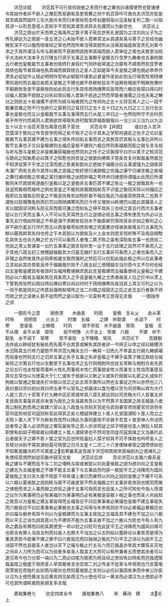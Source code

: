 <!-- { "loadSidebar": true } -->
　　洪范论叙
　　洪范其不可行欤何説者之多而行者之寡也曰诸儒使然也譬诸律令其始作者非不欲人之难犯而易避矣及吏胥舞之则千机百穽吁可畏也夫洪范亦犹是耳吾病其然因作三论大抵斥末而归本褒经而击传刬磨瑕垢以见圣秘复列二图一以指其谬一以形吾意噫人吾知乎不吾知其谓吾求异夫先儒而以为新竒也
　　洪范论上
　　洪范之原出扵天而畀之禹禹传之箕子箕子死后世有孔安国为之注刘向父子为之传孔頴达为之疏是一圣五贤之心未始不欲人君审其法从其道矣禹与箕子之言经也幽微宏深不可以俄而晓者经之常也然而所审当得其统所从当得其端是故宜责孔刘辈今求之于其所谓注与传与疏者而不获故明其统举其端而欲人君审従之易也夫致至治縂乎大法树大法本乎五行理五行资乎五事正五事赖乎皇极五行含罗九畴者也五事检御五行者也皇极裁节五事者也傥终扵身验扵气则终始常道之次靡有不顺焉然则含罗者其统也裁节者其端也执其端而御其统古之圣人正如是耳今夫皇极之建也貌必恭恭作肃言必従従作乂视必明明作哲听必聪聪作谋思必睿睿作圣如此则五行得其性雨旸燠寒风皆时而五福应矣若夫皇极之不建也貌不恭厥咎狂言不従厥咎僣视不明厥咎豫听不聪厥咎急思不睿厥咎防如此则五行失其性雨旸燠寒风皆常而六极应矣噫曰得曰时曰福人君孰不欲趋之曰失曰常曰极人君孰不欲逃之然而罕能者诸儒之过也夫禹之畴分之则防五十矣诸儒不求所为统与端者顾为之传则向之五十又将百焉人之心一固不能兼百难之而不行也欲行之莫若归之易百归之五十五十归之九九归之三三五行也五事也皇极也而又以皇极裁节五事五事得而五行从是三卒归之一也然则所守不亦约而易乎所守约而易则人君孰欲弃得取失弃时取常弃福取极哉以一治三以三治九以九治五十以五十治百天意也禹意也箕子意也
　　洪范论中【并图】
　　或曰古人言洪范莫深于歆向之传吾尝学而得之矣今观子之论子其未之学耶何遽反之也子之论曰皇极裁节五事其建不建为五事之得失传则拟五事而言之其咎其罚其极与五事比非所以裁节五事也子又曰皇极建则五福应皇极不建则六极应传则条福极而配之貌与言与视与听与思与皇极又非皇极兼获福极也然则刘之传子之论孰得乎曰尔以箕子之知洪范与歆向之知孰愈必曰箕子之知愈也则吾従之彼歆向拂箕子意矣吾复何取哉虽然彼岂不知求従箕子乎求之过深而惑之愈甚矣歆向之惑始于福极分应五事遂强为之説故其失寖广而有五焉今其传以极之恶福之攸好徳归诸貌极之忧福之康宁归诸言极之疾福之夀归诸视极之贫福之富归诸听极之凶短折福之考终命归诸思所谓福止此而巳所谓极则未尽其弱焉遂曲引皇极以足之皇极非五事匹其不建之咎止一极之弱哉其失一也且逆而极顺而福传之例也至皇之不极则其极既弱矣吾不识皇之极则天将以何福应之哉若曰五福皆应则皇之不极恶忧疾贫凶短折曷不偕应哉此乃自废其例其失二也箕子谓咎曰狂僣豫急防而巳罚曰雨旸燠寒风而已今传又増咎以眊増罚以隂此其揠圣人之言以就固谬况眊与防无异而隂可兼之而别名之得乎其失三也经之首五行而次五事者徒以五行天而五事人人不可以先天耳然五行之逆顺必视五事之得失使吾为传必以五事先五行借如传貌之不恭是谓不肃厥咎狂则木不曲直厥罚常雨其余亦如之察刘之心非不欲尔盖五行尽扵思无以周皇极苟如庶验増之则虽惷亦怪骇矣故离五行五事而为觧以蔽其衅其失四也传之于木其説以为貌矣及火土金水则思言视听殊不及焉自相駮乱其失五也夫九畴之扵五行可以条而入者惟二箕子陈之盖有深防矣五事一也庶验二也验之肃乂哲谋圣一出扵五事事之貌言视听思一出于五行此理之自然可不条而入之乎其他八政五纪三徳稽疑福极其大归虽无越扵五行五事非可条而入之者也条而入之非理之自然故其传必钩牵扳援文致而强附之然后可以仅知此福此极之所以应此事者立言如此其亦劳矣且传于福极既尔则于八政五纪三徳稽疑亦当尔而今又不尔何也经曰五皇极皇建其有极敛时五福用敷锡厥庶民此言皇极建而五福备使经云皇极之不建则必以六极易五福矣焉在其条而入之乎且皇极九畴之尤贵者故圣人位之扵中以贯上下譬若庶验然曰雨曰旸曰燠曰寒曰风曰时时于雨旸燠寒风各冠其上耳又可列之以为一验乎若是则刘之传惑且强明矣噫传之法二刘唱之班固志之后之史志五行者孰不师而效之世之读者乆孰不従而然之是以胶为一论莫有考正吾得无言哉
　　一图指传之谬












　　一图形今之意
　　貌恭肃　　木曲直　　时雨
　　皇极　言从乂　　金从革　　时旸
　　视明哲　　火炎上　　时燠　五福
　　之建　听聪谋　　水润下　　时寒
　　思睿圣　　土稼穑　　时风
　　貌不恭狂　木不曲直　常雨
　　皇极　言不从僣　金不从革　常旸
　　视不明豫　火不炎上　常燠　六极
　　不建　听不聪急　水不润下　常寒
　　思不睿防　土不稼穑　常风
　　洪范论下
　　吾既剔去传疵以粹经犹有秘处而先儒不白其意或解失其防者非一今辨正以申之经曰鲧陻洪水汩陈其五行帝乃震怒不畀洪范九畴夫五行一畴耳一汨而九不畀盖五行纲九畴纲壊而目废也然则五行之汨非五事之失乎五事之失非皇极之不建乎盖箕子微见其统与端矣经之次第五行也以生数至于五事也求之五行则相尅何也従五常斯与相尅合矣先民之论五行也水性智而事听火性礼而事视木性仁而事貌金性义而事言土性信而事思及其论五常也以为徳莫大于仁仁或失于弱故以义断之义或失扵刚故以礼莭之礼或失扵拘故以智通之智或失扵诈故以信正之此五常次第所以然也五事従之所以亦然也三八政曰食曰货曰祀曰宾曰师五者不以官名之郑康成以食为稷以货为司货贿以宾为大行人是三百六十官箕子扵九畴中区区焉错举其八耳孔颖达则曰司货贿大行人皆事主非复民政夫事虽非民亦未害为政孔之失滋甚焉吾以为不然箕子言国家之政无越是八者周公制礼酌而用之故建六官以主八政食与货则天官祀与宾则春官师则夏官司空则冬官司徒则地官司寇则秋官此得其正矣七稽疑择建立卜筮人孔安国谓知卜筮人而立之夫知卜筮人天下不为鲜矣孜孜然以择此为事则委琐不亦甚乎吾意卜筮至神人所谅而従者导之善人必谅而従之蜀荘是矣导之恶人亦谅而従之邱子明是也圣人惧后人轻其职使有如邱子明辈故曰择建立卜筮人谓择贤也不然司空司徒司宼其择之又当甚扵此云者彼天子之卿不若卜筮之官为后世所轻虽妇人孺子知其不可不择故也呜呼圣人之言枝分派别不得其源纷莫可晓譬之日月五星十二次二十八舍使昧者观之固愦愦如也不知晷度躔次的不可紊差之忽寒暑乖逆吾故于洪范明其统举其端削刘之惑绳孔之失使经意炳然如従玑衡中窥天文矣
　　洪范论后序
　　吾论洪范以五福六极系皇极之建与不建而且不与二刘之増眊与隂或者犹以刘向夏侯胜之説为惑刘向之言皇极之建总为五福皇极之不建不能主五事下与五事齿而均获一极犹平王之诗降而为国风夏侯胜之言曰天久隂不雨臣下将有谋上者已而果然以刘向之説则皇极之不建不可系以六极以夏侯胜之説则眊与隂不可废是皆不然夫福极之扵五事非若庶验也隂阳而推之律厯而求之人事而揆之庶验之通于五事可指而言也且圣人之所可知也今指人而谓之曰尔为某事明日必有某福尔为某事明日必有某极是巫觋卜相之事也而圣人何由知之故吾以为皇极之建五事皆得而五福皆应不曰应某事者必某福也皇极不建五事皆失而六极皆应不曰应某事者必某极也五事之间得与失参焉则亦不曰必某福必某极应也亦曰福与极参焉耳今刘以为皇极建而为五事主故加之五福及其不建也不加之以六极而以平王之诗为説其意以为不建则不能为五事主故不加之六极以为贬也今有人有九命之爵及有罪而曰削其爵使至一命以贬之曰贬可也此犹平王之诗降而为国风曰降可也若夫有罪人当具五刑而曰是人也罪大不当加之以五刑姑以墨辟论以重其责是得为重其责耶今欲重不建之罪不曰六极皆应而曰独弱之极应乃引平王之诗以为説平王之诗固不然也且彼圣人者岂以天下之福与极止扵五与六而已哉盖亦举其大槩耳夫天地之间非人力所为而可以为验者多矣圣人取其尤大而可以有所兼者五而使其余者可以遂见焉今也力分其一端以为二而必曰隂为隂雨为雨且经之庶验有曰旸矣而岂独遗隂哉盖隂之极盛于雨而圣人举其极者言也吾观二刘之传金不従革与传常雨也乃言雷电雨雪皆在而独扵此别雨与隂何也然则夏侯胜之言何以必应曰事固有幸而中者公孙臣以汉为土徳而黄龙当见黄龙则见矣而汉乃火徳也可以一黄龙而必谓汉为土徳耶必不可也其所谓眊者防矣胡复多言哉












　　嘉祐集巻七
　　钦定四库全书
　　嘉祐集巻八
　　宋　蘓洵　撰
　　太论上
